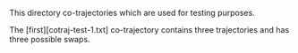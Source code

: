 This directory co-trajectories which are used for testing purposes.

The [first][cotraj-test-1.txt] co-trajectory contains three
trajectories and has three possible swaps.
